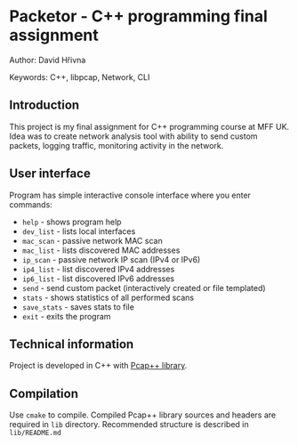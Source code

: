 
# Packetor - C++ programming final assignment

Author: David Hřivna

Keywords: C++, libpcap, Network, CLI

## Introduction

This project is my final assignment for C++ programming course at MFF UK. Idea was to create network analysis tool with ability to send custom packets, logging traffic, monitoring activity in the network.

## User interface

Program has simple interactive console interface where you enter commands: 

- `help` - shows program help
- `dev_list` - lists local interfaces
- `mac_scan` - passive network MAC scan
- `mac_list` - lists discovered MAC addresses
- `ip_scan` - passive network IP scan (IPv4 or IPv6)
- `ip4_list` - list discovered IPv4 addresses
- `ip6_list` - list discovered IPv6 addresses
- `send` - send custom packet (interactively created or file templated)
- `stats` - shows statistics of all performed scans
- `save_stats` - saves stats to file
- `exit` - exits the program

## Technical information 

Project is developed in C++ with [Pcap++ library](https://pcapplusplus.github.io/).

## Compilation

Use `cmake` to compile. Compiled Pcap++ library sources and headers are required in `lib` directory. Recommended structure is described in `lib/README.md` 
